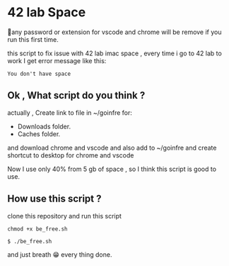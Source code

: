 # 42 lab Space 
🚩any password or extension for vscode and chrome will be remove if you run this first time.

this script to fix issue with 42 lab imac space , every time i go to 42 lab to work I get error message like this:

```
You don't have space 
```
## Ok , What script do you think ?

actually , Create link to file in ~/goinfre for:
- Downloads folder.
- Caches folder.

and download chrome and vscode and also add to ~/goinfre and create shortcut to desktop for chrome and vscode 

Now I use only 40% from 5 gb of space , so I think this script is good to use.

## How use this script ?
 
clone this repository and run this script

```
chmod +x be_free.sh
```

```
$ ./be_free.sh
```
and just breath 😁 every thing done.